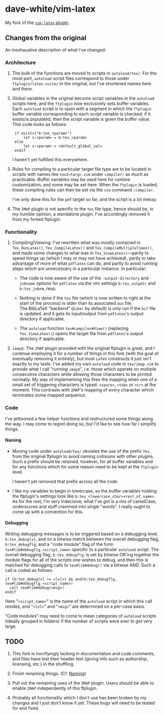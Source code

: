 # dave-white/vim-latex

My fork of the [`vim-latex` 
plugin](https://github.com/vim-latex/vim-latex).

## Changes from the original

An inexhaustive description of what I've changed:

### Architecture

1. The bulk of the functions are moved to scripts in `autoload/tex/`. For 
   the most part, `autoload` script files correspond to those under 
   `ftplugin/latex-suite/` in the original, but I've shortened names here 
   and there.

2. Global variables in the original become script variables in the 
   `autoload` scripts here, and the `ftplugin` now exclusively sets buffer 
   variables. Each `autoload` script is to open with a segment in which the 
   `ftplugin` buffer variable corresponding to each script variable is 
   checked; if it exists/is populated, then the script variable is given 
   the buffer value. This code looks as follows:
   
   ```
	if exists("b:tex_<param>")
	 	let s:<param> = b:tex_<param>
	else
		let s:<param> = <default_global_val>
	endif
	 ```

   I haven't yet fulfilled this everywhere.

3. Rules for compiling to a particular target file type are to be located 
   in scripts with names like `tex2<targ>.vim` under `compiler/` as much as 
   practicable. Buffer variables may be used here for runtime 
   customization, and some may be set here. When the `ftplugin` is loaded, 
   these compiling rules can then be set via the `vim` command `:compiler`.
   
   I've only done this for the `pdf` target so far, and the script is a bit 
   messy.

4. The `IMAP` plugin is not specific to the `tex` file type, hence should 
   be, in my humble opinion, a standalone plugin. I've accordingly removed 
   it from my forked ftplugin.

### Functionality

1. Compiling/Viewing: I've rewritten what was mostly contained in 
   `Tex_RunLatex()`, `Tex_CompileLatex()` and `Tex_CompileMultipleTimes()`, 
   and made some changes to what was in `Tex_ViewLatex()`&mdash;partly to 
   speed things up (which I may or may not have achieved), partly to take 
   advantage of more of what `pdflatex` can do, and partly to avoid running 
   steps which are unnecessary in a particular instance.  In particular:

   -  The code is now aware of the use of the `-output-directory` and 
      `-jobname` options for `pdflatex` via the vim settings 
      `b:tex_outpdir` and `b:tex_jobnm`, resp.

   -  Nothing is done if the `tex` file (which is now written to right at 
      the start of the process) is older than its associated `aux` file.  
      The BibLaTeX "backend" (`biber` by default) is only run if the `bcf` 
      file is updated, and it gets its input/output from `pdflatex`'s 
      output directory if applicable.

   -  The `autoload` function `tex#compiler#View()` (replacing 
      `Tex_ViewLatex()`) opens the target file from `pdflatex`'s output 
      directory if applicable.

2. `imap`s: The `IMAP` plugin provided with the original ftplugin is great, 
   and I continue employing it for a number of things in this fork (with 
   the goal of eventually removing it entirely), but most `LaTeX` 
   constructs it just isn't exactly to my taste.  I've added my own 
   `autoload` code in `tex/imap.vim` to provide what I call "running 
   `imap`s", i.e. those which operate on multiple consecutive characters 
   while allowing those characters to be printed normally. My way of 
   implementing this fires the mapping when one of a small set of 
   triggering characters is typed: `<space>`, `<tab>` or `<cr>` at the 
   moment. This contrasts with `IMAP`'s mapping of every character which 
   terminates some mapped sequence.

### Code

I've jettisoned a few helper functions and restructured some things along 
the way. I may come to regret doing so, but I'd like to see how far I 
simplify things.

#### Naming

-  Moving code under `autoload/tex/` obviates the use of the prefix `Tex_` 
   from the original ftplugin to avoid naming collisions with other 
   plugins. Such a prefix should be retained, however, for all buffer 
   variables and for any functions which for some reason need to be kept at 
   the `ftplugin` level.

   I haven't yet removed that prefix across all the code.

-  I like my variables to begin in lowercase, so the buffer variables 
   holding the ftplugin's settings look like 
   `b:tex_<lowercase_char><rest_of_name>`. As for the rest, I'm very 
   indecisive; what I've got is a mix of camelCase, underscores and stuff 
   crammed into single "words". I really ought to come up with a convention 
   for this.

#### Debugging

Writing debugging messages is to be triggered based on a debugging level, 
`b:tex_debuglvl`, and on a bitwise match between the overall debugging 
flag, `b:tex_debugflg`, and a "code module" flag of the form 
`tex#lib#debugflg_<script_name>` specific to a particular `autoload` 
script. The overall debugging flag, `b:tex_debugflg`, is set by bitwise 
OR'ing together the module flags for all of the scripts one wishes to 
debug, and then this is matched for debugging calls to `tex#lib#debug()` 
via a bitwise AND. Such a call is coded as follows:

```
if (b:tex_debuglvl >= <lvl>) && and(b:tex_debugflg, 
tex#lib#debugflg_<script_name>)
  call tex#lib#debug(<msg>)
endif
```

Here "`<script_name>`" is the name of the `autoload` script in which this 
call resides, and "`<lvl>`" and "`<msg>`" are determined on a per-case 
basis.

"Code modules" may need to come to mean categories of `autoload` scripts 
(ideally grouped in folders) if the number of scripts were ever to get very 
large.

## TODO

1. This fork is horrifyingly lacking in documentation and code comments, 
   and files have lost their header text (giving info such as authorship, 
   licensing, etc.) in the shuffling.

2. Finish renaming things. (Cf. [Naming](#naming))

3. Pull out the remaining uses of the `IMAP` plugin. Users should be able 
   to enable `IMAP` independently of this ftplugin.

4. Probably all functionality which I don't use has been broken by my 
   changes and I just don't know it yet. These bugs will need to be tested 
   for and fixed.

